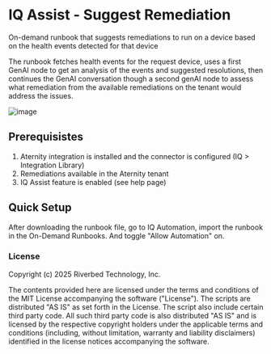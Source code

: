 # IQ Assist - Suggest Remediation

On-demand runbook that suggests remediations to run on a device based on the health events detected for that device

The runbook fetches health events for the request device, uses a first GenAI node to get an analysis of the events and suggested resolutions, then continues the GenAI conversation though a second genAI node to assess what remediation from the available remediations on the tenant would address the issues.

![image](https://github.com/user-attachments/assets/04e0d58b-a53b-4688-ab6d-e437b2e4a5c3)

## Prerequisistes

1. Aternity integration is installed and the connector is configured (IQ > Integration Library)
2. Remediations available in the Aternity tenant
3. IQ Assist feature is enabled (see help page)


## Quick Setup

After downloading the runbook file, go to IQ Automation, import the runbook in the On-Demand Runbooks. And toggle "Allow Automation" on.



### License

Copyright (c) 2025 Riverbed Technology, Inc.

The contents provided here are licensed under the terms and conditions of the MIT License accompanying the software ("License"). The scripts are distributed "AS IS" as set forth in the License. The script also include certain third party code. All such third party code is also distributed "AS IS" and is licensed by the respective copyright holders under the applicable terms and conditions (including, without limitation, warranty and liability disclaimers) identified in the license notices accompanying the software.
